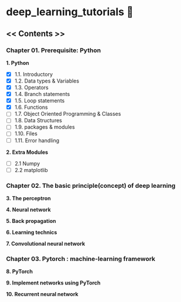 # deep_learning_tutorials :shit:



## << Contents >>
### Chapter 01. Prerequisite: Python  


**1. Python**
   - [x] 1.1. Introductory
   - [x] 1.2. Data types & Variables
   - [x] 1.3. Operators
   - [x] 1.4. Branch statements
   - [x] 1.5. Loop statements
   - [x] 1.6. Functions
   - [ ] 1.7. Object Oriented Programming & Classes
   - [ ] 1.8. Data Structures
   - [ ] 1.9. packages & modules
   - [ ] 1.10. Files
   - [ ] 1.11. Error handling

**2. Extra Modules**
   - [ ] 2.1 Numpy
   - [ ] 2.2 matplotlib

### Chapter 02. The basic principle(concept) of deep learning  


**3. The perceptron**

**4. Neural network**

**5. Back propagation**

**6. Learning technics**

**7. Convolutional neural network**

### Chapter 03. Pytorch : machine-learning framework  


**8. PyTorch**

**9. Implement networks using PyTorch**

**10. Recurrent neural network**
